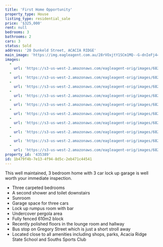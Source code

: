 ```yaml
---
title: 'First Home Opportunity'
property_type: House
listing_type: residential_sale
price: '$325,000'
rent: null
bedrooms: 3
bathrooms: 2
cars: 3
status: Sold
address: '20 Dunkeld Street, ACACIA RIDGE'
main_image: 'https://img.eagleagent.com.au/28rVOxjtY1SCm1MQ--G-dnIeFj4=/1280x854/smart/https://s3-us-west-2.amazonaws.com/eagleagent-orig/images/6824041/115089487-image-M.jpg'
images:
  -
    url: 'https://s3-us-west-2.amazonaws.com/eagleagent-orig/images/6824050/115089487-image-I.jpg'
  -
    url: 'https://s3-us-west-2.amazonaws.com/eagleagent-orig/images/6824049/115089487-image-H.jpg'
  -
    url: 'https://s3-us-west-2.amazonaws.com/eagleagent-orig/images/6824048/115089487-image-G.jpg'
  -
    url: 'https://s3-us-west-2.amazonaws.com/eagleagent-orig/images/6824047/115089487-image-F.jpg'
  -
    url: 'https://s3-us-west-2.amazonaws.com/eagleagent-orig/images/6824046/115089487-image-E.jpg'
  -
    url: 'https://s3-us-west-2.amazonaws.com/eagleagent-orig/images/6824045/115089487-image-D.jpg'
  -
    url: 'https://s3-us-west-2.amazonaws.com/eagleagent-orig/images/6824044/115089487-image-C.jpg'
  -
    url: 'https://s3-us-west-2.amazonaws.com/eagleagent-orig/images/6824043/115089487-image-B.jpg'
  -
    url: 'https://s3-us-west-2.amazonaws.com/eagleagent-orig/images/6824042/115089487-image-A.jpg'
  -
    url: 'https://s3-us-west-2.amazonaws.com/eagleagent-orig/images/6824041/115089487-image-M.jpg'
property_id: '435389'
id: 1b479f4b-7e13-4f94-8d5c-2eb471c44541
---
```

This well maintained, 3 bedroom home with 3 car lock up garage is well worth your immediate inspection.

*  Three carpeted bedrooms
*  A second shower and toilet downstairs
*  Sunroom
*  Garage space for three cars
*  Lock up rumpus room with bar
*  Undercover pergola area
*  Fully fenced 610m2 block
*  Recently polished floors in the lounge room and hallway
*  Bus stop on Gregory Street which is just a short stroll away
*  Located close to all amenities including shops, parks, Acacia Ridge State School and Souths Sports Club